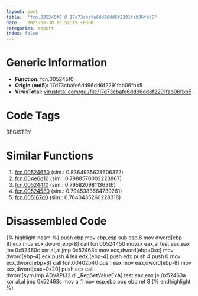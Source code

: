 ```yaml
---
layout: post
title:  "fcn.005245f0 @ 17d73cbafe6dd96dd6f2291fab06fbb5"
date:   2021-08-30 15:52:19 +0300
categories: report
index: false
---
```


# Generic Information
- **Function:** fcn.005245f0
- **Origin (md5):** 17d73cbafe6dd96dd6f2291fab06fbb5
- **VirusTotal:** [virustotal.com/gui/file/17d73cbafe6dd96dd6f2291fab06fbb5][virustotal_ref]

# Code Tags
<span class="tag" id="REGISTRY">REGISTRY</span>


# Similar Functions

1. [fcn.00524650][similar_1_ref] (sim.: 0.8364935623606372)
2. [fcn.004e6d10][similar_2_ref] (sim.: 0.7988570002223867)
3. [fcn.005244f0][similar_3_ref] (sim.: 0.795820981136316)
4. [fcn.00524580][similar_4_ref] (sim.: 0.7945383664739261)
5. [fcn.005167d0][similar_5_ref] (sim.: 0.7640435260228318)


# Disassembled Code

{% highlight nasm %}
push ebp
mov ebp,esp
sub esp,8
mov dword[ebp-8],ecx
mov ecx,dword[ebp-8]
call fcn.00524450
movzx eax,al
test eax,eax
jne 0x52460c
xor al,al
jmp 0x52463c
mov ecx,dword[ebp+0xc]
mov dword[ebp-4],ecx
push 4
lea edx,[ebp-4]
push edx
push 4
push 0
mov ecx,dword[ebp+8]
call fcn.00402b40
push eax
mov eax,dword[ebp-8]
mov ecx,dword[eax+0x20]
push ecx
call dword[sym.imp.ADVAPI32.dll_RegSetValueExA]
test eax,eax
je 0x52463a
xor al,al
jmp 0x52463c
mov al,1
mov esp,ebp
pop ebp
ret 8
{% endhighlight %}


[similar_1_ref]: /report/fcn.00524650@17d73cbafe6dd96dd6f2291fab06fbb5
[similar_2_ref]: /report/fcn.004e6d10@279a61b1e76da49531f1f16fd1102a2d
[similar_3_ref]: /report/fcn.005244f0@17d73cbafe6dd96dd6f2291fab06fbb5
[similar_4_ref]: /report/fcn.00524580@17d73cbafe6dd96dd6f2291fab06fbb5
[similar_5_ref]: /report/fcn.005167d0@1160595edb203a63cb2ca3ce2ff04f47
[virustotal_ref]: https://www.virustotal.com/gui/file/17d73cbafe6dd96dd6f2291fab06fbb5